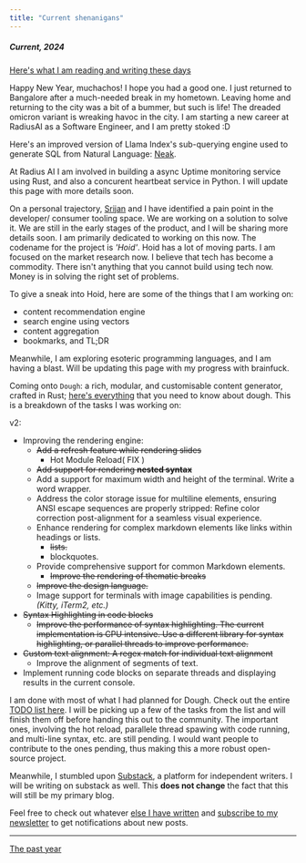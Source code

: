```yaml
---
title: "Current shenanigans"
---
```

<style>
 .image{
 justify-content: center;
 align-items: center;
 display: flex;
 flex-direction: column;
 }
</style>

##### Current, 2024

[Here's what I am reading and writing these days](/reading.html)

Happy New Year, muchachos! I hope you had a good one. I just returned to Bangalore after a much-needed break in my hometown. Leaving home and returning to the city was a bit of a bummer, but such is life! The dreaded omicron variant is wreaking havoc in the city. I am starting a new career at RadiusAI as a Software Engineer, and I am pretty stoked :D

Here's an improved version of Llama Index's sub-querying engine used to generate SQL from Natural Language: [Neak](/blog/neak.html).

At Radius AI I am involved in building a async Uptime monitoring service using Rust, and also a concurent heartbeat service in Python. I will update this page with more details soon.

On a personal trajectory, [Srijan](https://injuly.in) and I have identified a pain point in the developer/ consumer tooling space. We are working on a solution to solve it. We are still in the early stages of the product, and I will be sharing more details soon. I am primarily dedicated to working on this now. The codename for the project is *'Hoid'*. Hoid has a lot of moving parts. I am focused on the market research now. I believe that tech has become a commodity. There isn't anything that you cannot build using tech now. Money is in solving the right set of problems.

To give a sneak into Hoid, here are some of the things that I am working on:

- content recommendation engine
- search engine using vectors
- content aggregation
- bookmarks, and TL;DR

Meanwhile, I am exploring esoteric programming languages, and I am having a blast. Will be updating this page with my progress with brainfuck.

Coming onto `Dough`: a rich, modular, and customisable content generator, crafted in Rust; [here's everything](https://anubhavp.dev/blog/dough.html) that you need to know about dough. This is a breakdown of the tasks I was working on:

v2:

- Improving the rendering engine:
  - ~~Add a refresh feature while rendering slides~~
    - Hot Module Reload( FIX )
  - ~~Add support for rendering **nested syntax**~~
  - Add a support for maximum width and height of the terminal. Write a word wrapper.
  - Address the color storage issue for multiline elements, ensuring ANSI escape sequences are properly stripped: Refine color correction post-alignment for a seamless visual experience.
  - Enhance rendering for complex markdown elements like links within headings or lists.
    - ~~lists.~~
    - blockquotes.
  - Provide comprehensive support for common Markdown elements.
    - ~~Improve the rendering of thematic breaks~~
  - ~~Improve the design language.~~
  - Image support for terminals with image capabilities is pending. *(Kitty, iTerm2, etc.)*
- ~~Syntax Highlighting in code blocks~~
  - ~~Improve the performance of syntax highlighting. The current implementation is CPU intensive. Use a different library for syntax highlighting, or parallel threads to improve performance.~~
- ~~Custom text alignment: A regex match for individual text alignment~~
  - Improve the alignment of segments of text.
- Implement running code blocks on separate threads and displaying results in the current console.

I am done with most of what I had planned for Dough. Check out the entire [TODO list here](https://github.com/fuzzymfx/dough/blob/main/README.md#contributing). I will be picking up a few of the tasks from the list and will finish them off before handing this out to the community. The important ones, involving the hot reload, parallele thread spawing with code running, and multi-line syntax, etc. are still pending. I would want people to contribute to the ones pending, thus making this a more robust open-source project.

Meanwhile, I stumbled upon [Substack](https://substack.com/), a platform for independent writers. I will be writing on substack as well. This **does not change** the fact that this will still be my primary blog.

<div id="substack-feed-embed"></div>
<script>
  window.SubstackFeedWidget = {
    substackUrl: "fuzzymf.substack.com",
    posts: 3,
    hidden: ["image"]
  };
</script>
<script src="https://substackapi.com/embeds/feed.js" async></script>

Feel free to check out whatever [else I have written](https://fuzzymf.substack.com) and [subscribe to my newsletter](https://fuzzymf.substack.com/subscribe) to get notifications about new posts.

---

[The past year](/blog/23.html)
